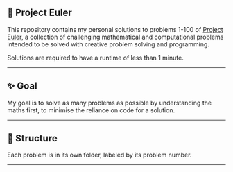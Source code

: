 ## 🧮 Project Euler

This repository contains my personal solutions to problems 1-100 of [Project Euler](https://projecteuler.net/), a collection of challenging mathematical and computational problems intended to be solved with creative problem solving and programming.

Solutions are required to have a runtime of less than 1 minute.

---

## ✨ Goal

My goal is to solve as many problems as possible by understanding the maths first, to minimise the reliance on code for a solution.

---

## 📁 Structure

Each problem is in its own folder, labeled by its problem number.

---

